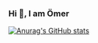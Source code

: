 ### Hi 👋, I am Ömer

[![Anurag's GitHub stats](https://github-readme-stats.vercel.app/api?username=omeryavuzyigit61)](https://github.com/anuraghazra/github-readme-stats)

